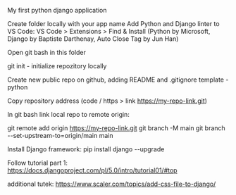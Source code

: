 My first python django application

Create folder locally with your app name Add Python and Django linter to VS Code: VS Code > Extensions > Find & Install (Python by Microsoft, Django by Baptiste Darthenay, Auto Close Tag by Jun Han)

Open git bash in this folder

git init - initialize repozitory locally

Create new public repo on github, adding README and .gitignore template - python

Copy repository address (code / https > link https://my-repo-link.git)

In git bash link local repo to remote origin:

git remote add origin https://my-repo-link.git git branch -M main git branch --set-upstream-to=origin/main main

Install Django framework: pip install django --upgrade

Follow tutorial part 1: https://docs.djangoproject.com/pl/5.0/intro/tutorial01/#top

additional tutek: https://www.scaler.com/topics/add-css-file-to-django/